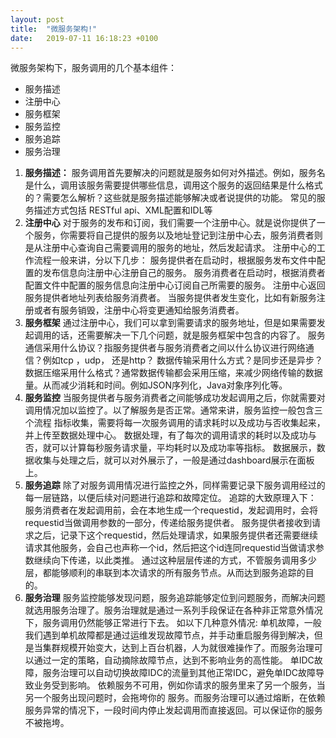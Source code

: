 ```yaml
---
layout: post
title:  "微服务架构!"
date:   2019-07-11 16:18:23 +0100
---
```

微服务架构下，服务调用的几个基本组件：
- 服务描述
- 注册中心
- 服务框架
- 服务监控
- 服务追踪
- 服务治理
1. **服务描述：**
服务调用首先要解决的问题就是服务如何对外描述。例如，服务名是什么，调用该服务需要提供哪些信息，调用这个服务的返回结果是什么格式的？需要怎么解析？这些就是服务描述能够解决或者说提供的功能。
常见的服务描述方式包括 RESTful api、XML配置和IDL等
2. **注册中心**
对于服务的发布和订阅，我们需要一个注册中心。就是说你提供了一个服务，你需要将自己提供的服务以及地址登记到注册中心去，服务消费者则是从注册中心查询自己需要调用的服务的地址，然后发起请求。
注册中心的工作流程一般来讲，分以下几步：
服务提供者在启动时，根据服务发布文件中配置的发布信息向注册中心注册自己的服务。
服务消费者在启动时，根据消费者配置文件中配置的服务信息向注册中心订阅自己所需要的服务。
注册中心返回服务提供者地址列表给服务消费者。
当服务提供者发生变化，比如有新服务注册或者有服务销毁，注册中心将变更通知给服务消费者。
3.  **服务框架**
通过注册中心，我们可以拿到需要请求的服务地址，但是如果需要发起调用的话，还需要解决一下几个问题，就是服务框架中包含的内容了。
服务通信采用什么协议？指服务提供者与服务消费者之间以什么协议进行网络通信？例如tcp ，udp， 还是http？
数据传输采用什么方式？是同步还是异步？
数据压缩采用什么格式？通常数据传输都会采用压缩，来减少网络传输的数据量。从而减少消耗和时间。例如JSON序列化，Java对象序列化等。
4. **服务监控**
当服务提供者与服务消费者之间能够成功发起调用之后，你就需要对调用情况加以监控了。以了解服务是否正常。通常来讲，服务监控一般包含三个流程
指标收集，需要将每一次服务调用的请求耗时以及成功与否收集起来，并上传至数据处理中心。
数据处理，有了每次的调用请求的耗时以及成功与否，就可以计算每秒服务请求量，平均耗时以及成功率等指标。
数据展示，数据收集与处理之后，就可以对外展示了，一般是通过dashboard展示在面板上。
5. **服务追踪**
除了对服务调用情况进行监控之外，同样需要记录下服务调用经过的每一层链路，以便后续对问题进行追踪和故障定位。
追踪的大致原理入下：
服务消费者在发起调用前，会在本地生成一个requestid，发起调用时，会将requestid当做调用参数的一部分，传递给服务提供者。
服务提供者接收到请求之后，记录下这个requestid，然后处理请求，如果服务提供者还需要继续请求其他服务，会自己也声称一个id，然后把这个id连同requestid当做请求参数继续向下传递，以此类推。
通过这种层层传递的方式，不管服务调用多少层，都能够顺利的串联到本次请求的所有服务节点。从而达到服务追踪的目的。
6. **服务治理**
服务监控能够发现问题，服务追踪能够定位到问题服务，而解决问题就选用服务治理了。服务治理就是通过一系列手段保证在各种非正常意外情况下，服务调用仍然能够正常进行下去。
如以下几种意外情况:
单机故障，一般我们遇到单机故障都是通过运维发现故障节点，并手动重启服务得到解决，但是当集群规模开始变大，达到上百台机器，人为就很难操作了。而服务治理可以通过一定的策略，自动摘除故障节点，达到不影响业务的高性能。
单IDC故障，服务治理可以自动切换故障IDC的流量到其他正常IDC，避免单IDC故障导致业务受到影响。
依赖服务不可用，例如你请求的服务里来了另一个服务，当另一个服务出现问题时，会拖垮你的 服务。而服务治理可以通过熔断，在依赖服务异常的情况下，一段时间内停止发起调用而直接返回。可以保证你的服务不被拖垮。